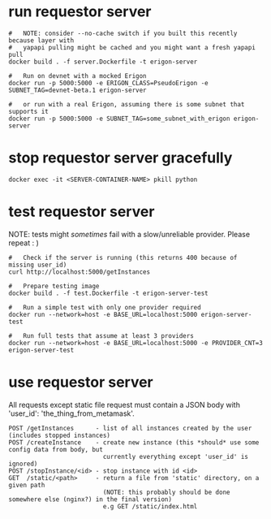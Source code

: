 # run requestor server
    
    #   NOTE: consider --no-cache switch if you built this recently because layer with 
    #   yapapi pulling might be cached and you might want a fresh yapapi pull
    docker build . -f server.Dockerfile -t erigon-server

    #   Run on devnet with a mocked Erigon
    docker run -p 5000:5000 -e ERIGON_CLASS=PseudoErigon -e SUBNET_TAG=devnet-beta.1 erigon-server 

    #   or run with a real Erigon, assuming there is some subnet that supports it
    docker run -p 5000:5000 -e SUBNET_TAG=some_subnet_with_erigon erigon-server

# stop requestor server gracefully

    docker exec -it <SERVER-CONTAINER-NAME> pkill python

# test requestor server

NOTE: tests might *sometimes* fail with a slow/unreliable provider. Please repeat : )

    #   Check if the server is running (this returns 400 because of missing user_id)
    curl http://localhost:5000/getInstances

    #   Prepare testing image
    docker build . -f test.Dockerfile -t erigon-server-test
    
    #   Run a simple test with only one provider required
    docker run --network=host -e BASE_URL=localhost:5000 erigon-server-test
    
    #   Run full tests that assume at least 3 providers
    docker run --network=host -e BASE_URL=localhost:5000 -e PROVIDER_CNT=3 erigon-server-test

# use requestor server

All requests except static file request must contain a JSON body with 'user\_id': 'the\_thing\_from\_metamask'.

    POST /getInstances      - list of all instances created by the user (includes stopped instances)
    POST /createInstance    - create new instance (this *should* use some config data from body, but 
                              currently everything except 'user_id' is ignored)
    POST /stopInstance/<id> - stop instance with id <id>
    GET  /static/<path>     - return a file from 'static' directory, on a given path
                              (NOTE: this probably should be done somewhere else (nginx?) in the final version)
                              e.g GET /static/index.html 

